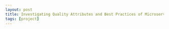 ```yaml
---
layout: post
title: Investigating Quality Attributes and Best Practices of Microservices Architectures
tags: [project]
---
```


